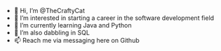 - 👋 Hi, I’m @TheCraftyCat
- 👀 I’m interested in starting a career in the software development field
- 🌱 I’m currently learning Java and Python
- 💞️ I’m also dabbling in SQL
- 📫 Reach me via messaging here on Github

<!---
TheCraftyCat/TheCraftyCat is a ✨ special ✨ repository because its `README.md` (this file) appears on your GitHub profile.
You can click the Preview link to take a look at your changes.
--->
